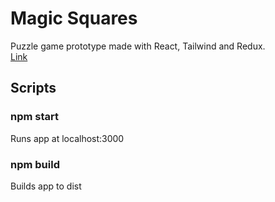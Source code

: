 ﻿# Magic Squares

 <p>Puzzle game prototype made with React, Tailwind and Redux.<br>
 <a href="yegorzh.github.io/Magic-Squares/">Link</a></p>

<h2>Scripts</h2>
<h3>npm start</h3>
<p>Runs app at localhost:3000</p>

<h3>npm build</h3>
<p>Builds app to dist</p>
